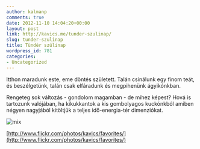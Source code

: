 ```yaml
---
author: kalmanp
comments: true
date: 2012-11-10 14:04:20+00:00
layout: post
link: http://kavics.me/tunder-szulinap/
slug: tunder-szulinap
title: Tündér szülinap
wordpress_id: 781
categories:
- Uncategorized
---
```


Itthon maradunk este, eme döntés született. Talán csinálunk egy finom teát, és beszélgetünk, talán csak elfáradunk és megpihenünk ágyikónkban.




Rengeteg sok változás - gondolom magamban - de mihez képest? Hová is tartozunk valójában, ha kikukkantok a kis gombolyagos kuckónkból amiben négyen nagyjából kitöltjük a teljes idő-energia-tér dimenziókat.




![mix](http://kavics.freeblog.hu/files/2012/11/collect%20small.png)




[http://www.flickr.com/photos/kavics/favorites/](http://www.flickr.com/photos/kavics/favorites/)
